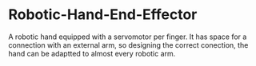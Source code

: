 # Robotic-Hand-End-Effector
A robotic hand equipped with a servomotor per finger. It has space for a connection with an external arm, so designing the correct conection, the hand can be adaptted to almost every robotic arm.
